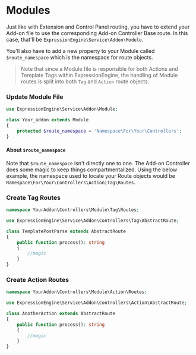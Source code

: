 # Modules

Just like with Extension and Control Panel routing, you have to extend your Add-on file to use the corresponding Add-on Controller Base route. In this case, that'll be `ExpressionEngine\Service\Addon\Module`.

You'll also have to add a new property to your Module called `$route_namespace` which is the namespace for route objects.

> Note that since a Module file is responsible for both Actions and Template Tags within ExpressionEngine, the handling of Module routes is split into both `Tag` and `Action` route objects. 

### Update Module File

```php
use ExpressionEngine\Service\Addon\Module;

class Your_addon extends Module
{
    protected $route_namespace = 'Namespace\For\Your\Controllers';
}
```

#### About `$route_namespace`

Note that `$route_namespace` isn't directly one to one. The Add-on Controller does some magic to keep things compartmentalized.  Using the below example, the namespace used to locate your Route objects would be `Namespace\For\Your\Controllers\Action|Tag\Routes`.

### Create Tag Routes

```php
namespace YourAddon\Controllers\Module\Tag\Routes;

use ExpressionEngine\Service\Addon\Controllers\Tag\AbstractRoute;

class TemplatePostParse extends AbstractRoute
{
    public function process(): string
    {
        //magic
    }
}
```

### Create Action Routes

```php
namespace YourAddon\Controllers\Module\Action\Routes;

use ExpressionEngine\Service\Addon\Controllers\Action\AbstractRoute;

class AnotherAction extends AbstractRoute
{
    public function process(): string
    {
        //magic
    }
}
```